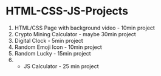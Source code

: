 # HTML-CSS-JS-Projects
1. HTML/CSS Page with background video - 10min project
2. Crypto Mining Calculator - maybe 30min project
3. Digital Clock - 5min project
4. Random Emoji Icon - 10min project
5. Random Lucky - 15min project
6. - JS Calculator - 25 min project